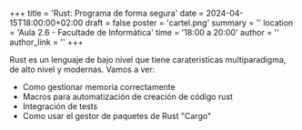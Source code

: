 +++
title = 'Rust: Programa de forma segura'
date = 2024-04-15T18:00:00+02:00
draft = false
poster = 'cartel.png'
summary = ''
location = 'Aula 2.6 - Facultade de Informática'
time = '18:00 a 20:00'
author = ''
author_link = ''
+++

Rust es un lenguaje de bajo nivel que tiene carateristicas multiparadigma, de alto nivel y modernas. Vamos a ver:

- Como gestionar memoria correctamente
- Macros para automatización de creación de código rust
- Integración de tests
- Como usar el gestor de paquetes de Rust "Cargo"

